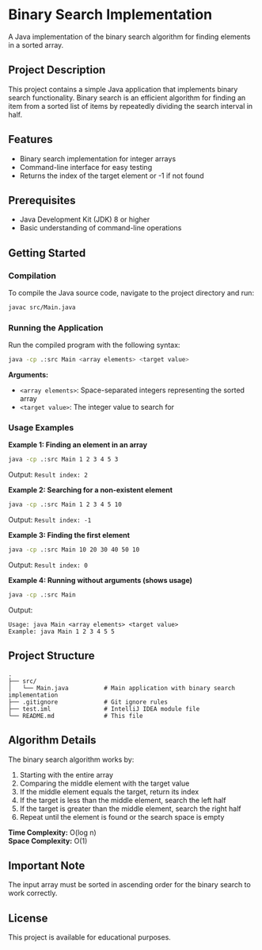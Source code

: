 # Binary Search Implementation

A Java implementation of the binary search algorithm for finding elements in a sorted array.

## Project Description

This project contains a simple Java application that implements binary search functionality. Binary search is an efficient algorithm for finding an item from a sorted list of items by repeatedly dividing the search interval in half.

## Features

- Binary search implementation for integer arrays
- Command-line interface for easy testing
- Returns the index of the target element or -1 if not found

## Prerequisites

- Java Development Kit (JDK) 8 or higher
- Basic understanding of command-line operations

## Getting Started

### Compilation

To compile the Java source code, navigate to the project directory and run:

```bash
javac src/Main.java
```

### Running the Application

Run the compiled program with the following syntax:

```bash
java -cp .:src Main <array elements> <target value>
```

**Arguments:**
- `<array elements>`: Space-separated integers representing the sorted array
- `<target value>`: The integer value to search for

### Usage Examples

**Example 1: Finding an element in an array**
```bash
java -cp .:src Main 1 2 3 4 5 3
```
Output: `Result index: 2`

**Example 2: Searching for a non-existent element**
```bash
java -cp .:src Main 1 2 3 4 5 10
```
Output: `Result index: -1`

**Example 3: Finding the first element**
```bash
java -cp .:src Main 10 20 30 40 50 10
```
Output: `Result index: 0`

**Example 4: Running without arguments (shows usage)**
```bash
java -cp .:src Main
```
Output:
```
Usage: java Main <array elements> <target value>
Example: java Main 1 2 3 4 5 5
```

## Project Structure

```
.
├── src/
│   └── Main.java          # Main application with binary search implementation
├── .gitignore             # Git ignore rules
├── test.iml               # IntelliJ IDEA module file
└── README.md              # This file
```

## Algorithm Details

The binary search algorithm works by:
1. Starting with the entire array
2. Comparing the middle element with the target value
3. If the middle element equals the target, return its index
4. If the target is less than the middle element, search the left half
5. If the target is greater than the middle element, search the right half
6. Repeat until the element is found or the search space is empty

**Time Complexity:** O(log n)  
**Space Complexity:** O(1)

## Important Note

The input array must be sorted in ascending order for the binary search to work correctly.

## License

This project is available for educational purposes.
